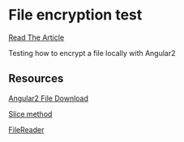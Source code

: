 # File encryption test
[Read The Article](https://gerge.ly/how-to-encrypt-files-client-side-using-angular2/)

Testing how to encrypt a file locally with Angular2


## Resources
[Angular2 File Download](https://stackoverflow.com/questions/43201996/angular-2-csv-file-download)

[Slice method](https://www.w3.org/TR/file-upload/#slice-method-algo)

[FileReader](https://stackoverflow.com/questions/30830268/how-to-make-filereader-work-with-angular2)
